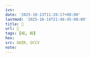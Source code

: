```yaml
---
ivs:
date: '2025-10-13T11:28:17+08:00'
lastmod: '2025-10-14T21:46:45-08:00'
title: 󰜖
url: 󰜖
tags: [綏, 綏]
hex: 
src: GHZR, DCCV
note:
---
```

